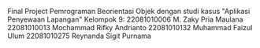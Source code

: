 Final Project Pemrograman Beorientasi Objek dengan studi kasus "Aplikasi Penyewaan Lapangan" 
Kelompok 9:
22081010006 M. Zaky Pria Maulana
22081010013 Mochammad Rifky Andrianto
22081010132 Muhammad Faizul Ulum
22081010275 Reynanda Sigit Purnama
